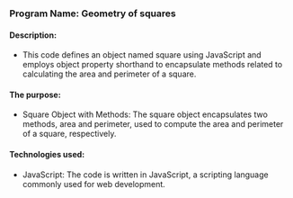 

### Program Name: Geometry of squares

#### Description:
*  This code defines an object named square using JavaScript and employs object property shorthand
   to encapsulate methods related to calculating the area and perimeter of a square.

#### The purpose:
* Square Object with Methods: The square object encapsulates two methods, area and perimeter,
  used to compute the area and perimeter of a square, respectively.

#### Technologies used:
* JavaScript: The code is written in JavaScript, a scripting language commonly used for web development.


